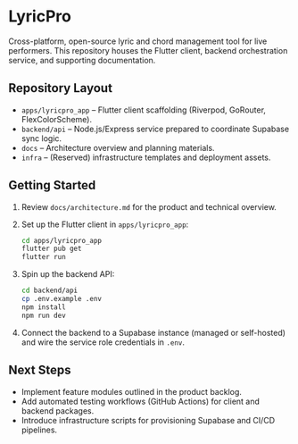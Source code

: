 # LyricPro

Cross-platform, open-source lyric and chord management tool for live performers. This repository houses the Flutter client, backend orchestration service, and supporting documentation.

## Repository Layout

- `apps/lyricpro_app` – Flutter client scaffolding (Riverpod, GoRouter, FlexColorScheme).
- `backend/api` – Node.js/Express service prepared to coordinate Supabase sync logic.
- `docs` – Architecture overview and planning materials.
- `infra` – (Reserved) infrastructure templates and deployment assets.

## Getting Started

1. Review `docs/architecture.md` for the product and technical overview.
2. Set up the Flutter client in `apps/lyricpro_app`:

   ```bash
   cd apps/lyricpro_app
   flutter pub get
   flutter run
   ```

3. Spin up the backend API:

   ```bash
   cd backend/api
   cp .env.example .env
   npm install
   npm run dev
   ```

4. Connect the backend to a Supabase instance (managed or self-hosted) and wire the service role credentials in `.env`.

## Next Steps

- Implement feature modules outlined in the product backlog.
- Add automated testing workflows (GitHub Actions) for client and backend packages.
- Introduce infrastructure scripts for provisioning Supabase and CI/CD pipelines.
